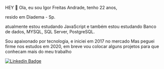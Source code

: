 HEY 👋
Ola, eu sou Igor Freitas Andrade, tenho 22 anos,

resido em Diadema - Sp.

atualmente estou estudando JavaScript e também estou estudando
Banco de dados, MYSQL, SQL Server, PostgreSQL.

Sou apaixonado por tecnologia, e iniciei em 2017 no mercado
Mas peguei firme nos estudos em 2020, em breve vou colocar alguns projetos para que conhecam mais do meu trabalho

[![Linkedin Badge](https://img.shields.io/badge/-Igor%20Freitas-6633cc?style=flat-square&logo=Linkedin&logoColor=white&link=https://www.linkedin.com/in/igor-freitas-b91064142/)](https://www.linkedin.com/in/igor-freitas-b91064142//) 

